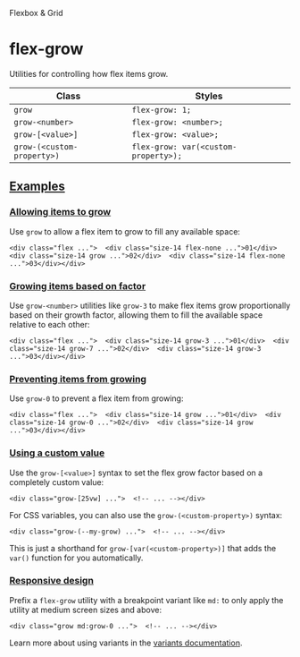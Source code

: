 Flexbox & Grid

# flex-grow

Utilities for controlling how flex items grow.

| Class                      | Styles                               |
| -------------------------- | ------------------------------------ |
| `grow`                     | `flex-grow: 1;`                      |
| `grow-<number>`            | `flex-grow: <number>;`               |
| `grow-[<value>]`           | `flex-grow: <value>;`                |
| `grow-(<custom-property>)` | `flex-grow: var(<custom-property>);` |

## [Examples](#examples)

### [Allowing items to grow](#allowing-items-to-grow)

Use `grow` to allow a flex item to grow to fill any available space:

```
<div class="flex ...">  <div class="size-14 flex-none ...">01</div>  <div class="size-14 grow ...">02</div>  <div class="size-14 flex-none ...">03</div></div>
```

### [Growing items based on factor](#growing-items-based-on-factor)

Use `grow-<number>` utilities like `grow-3` to make flex items grow proportionally based on their growth factor, allowing them to fill the available space relative to each other:

```
<div class="flex ...">  <div class="size-14 grow-3 ...">01</div>  <div class="size-14 grow-7 ...">02</div>  <div class="size-14 grow-3 ...">03</div></div>
```

### [Preventing items from growing](#preventing-items-from-growing)

Use `grow-0` to prevent a flex item from growing:

```
<div class="flex ...">  <div class="size-14 grow ...">01</div>  <div class="size-14 grow-0 ...">02</div>  <div class="size-14 grow ...">03</div></div>
```

### [Using a custom value](#using-a-custom-value)

Use the `grow-[<value>]` syntax to set the flex grow factor based on a completely custom value:

```
<div class="grow-[25vw] ...">  <!-- ... --></div>
```

For CSS variables, you can also use the `grow-(<custom-property>)` syntax:

```
<div class="grow-(--my-grow) ...">  <!-- ... --></div>
```

This is just a shorthand for `grow-[var(<custom-property>)]` that adds the `var()` function for you automatically.

### [Responsive design](#responsive-design)

Prefix a `flex-grow` utility with a breakpoint variant like `md:` to only apply the utility at medium screen sizes and above:

```
<div class="grow md:grow-0 ...">  <!-- ... --></div>
```

Learn more about using variants in the [variants documentation](/docs/hover-focus-and-other-states).
